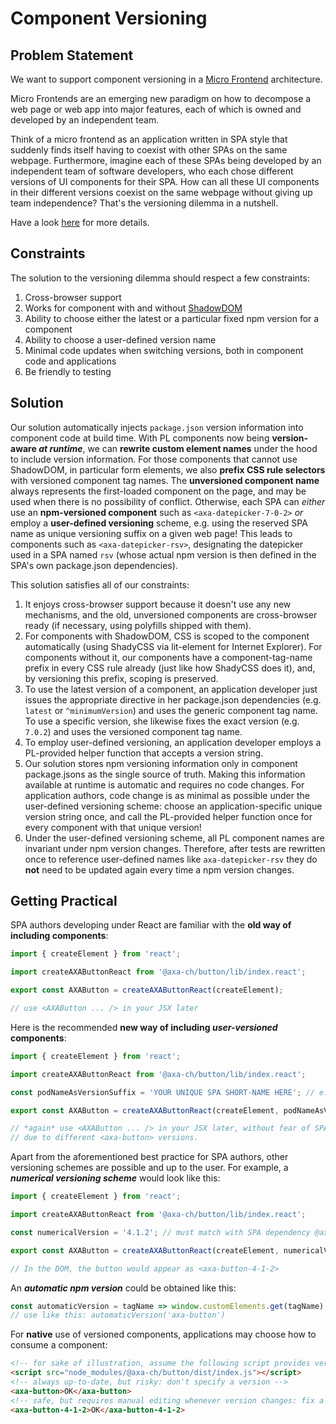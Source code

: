 Component Versioning
====================

## Problem Statement

We want to support component versioning in a [Micro Frontend](https://micro-frontends.org/) architecture.

Micro Frontends are an emerging new paradigm on how to decompose a web page or web app into major features, each of which is owned and developed by an independent team.

Think of a micro frontend as an application written in SPA style that suddenly finds itself having to coexist with other SPAs on the same webpage. Furthermore, imagine each of these SPAs being developed by an independent team of software developers, who each chose different versions of UI components for their SPA. How can all these UI components in their different versions coexist on the same webpage without giving up team independence? That's the versioning dilemma in a nutshell.

Have a look [here](https://github.com/axa-ch/midgard/blob/develop/DOCUMENTATION.md#pattern-library-versioning) for more details.

## Constraints

The solution to the versioning dilemma should respect a few constraints:

1. Cross-browser support
1. Works for component with and without [ShadowDOM](https://developer.mozilla.org/en-US/docs/Web/Web_Components/Using_shadow_DOM)
1. Ability to choose either the latest or a particular fixed npm version for a component
1. Ability to choose a user-defined version name
1. Minimal code updates when switching versions, both in component code and applications
1. Be friendly to testing

## Solution

Our solution automatically injects `package.json` version information into component code at build time. With PL components now being **version-aware _at runtime_**, we can **rewrite custom element names** under the hood to include version information. For those components that cannot use ShadowDOM, in particular form elements, we also **prefix CSS rule selectors** with versioned component tag names. The **unversioned component name**  always represents the first-loaded component on the page, and may be used when there is no possibility of conflict. Otherwise, each SPA can _either_ use an **npm-versioned component** such as `<axa-datepicker-7-0-2>` _or_ employ a **user-defined versioning** scheme, e.g. using the reserved SPA name as unique versioning suffix on a given web page! This leads to components such as `<axa-datepicker-rsv>`, designating the datepicker used in a SPA named `rsv` (whose actual npm version is then defined in the SPA's own package.json dependencies).

This solution satisfies all of our constraints:

1. It enjoys cross-browser support because it doesn't use any new mechanisms, and the old, unversioned components are cross-browser ready (if necessary, using polyfills shipped with them).
1. For components with ShadowDOM, CSS is scoped to the component automatically (using ShadyCSS via lit-element for Internet Explorer). For components without it, our components have a component-tag-name prefix in every CSS rule already (just like how ShadyCSS does it), and, by versioning this prefix, scoping is preserved.
1. To use the latest version of a component, an application developer just issues the appropriate directive in her package.json dependencies (e.g. `latest` or `^minimumVersion`) and uses the generic component tag name. To use a specific version, she likewise fixes the exact version (e.g. `7.0.2`) and uses the versioned component tag name.
1. To employ user-defined versioning, an application developer employs a PL-provided helper function that accepts a version string.
1. Our solution stores npm versioning information only in component package.jsons as the single source of truth. Making this information available at runtime is automatic and requires no code changes. For application authors, code change is as minimal as possible under the user-defined versioning scheme: choose an application-specific unique version string once, and call the PL-provided helper function once for every component with that unique version!
1. Under the user-defined versioning scheme, all PL component names are invariant under npm version changes. Therefore, after tests are rewritten once to reference user-defined names like `axa-datepicker-rsv` they do **not** need to be updated again every time a npm version changes.

Getting Practical
-----------------

SPA authors developing under React are familiar with the **old way of including components**:
```js
import { createElement } from 'react';

import createAXAButtonReact from '@axa-ch/button/lib/index.react';

export const AXAButton = createAXAButtonReact(createElement);

// use <AXAButton ... /> in your JSX later
```

Here is the recommended **new way of including _user-versioned_ components**:
```js
import { createElement } from 'react';

import createAXAButtonReact from '@axa-ch/button/lib/index.react';

const podNameAsVersionSuffix = 'YOUR UNIQUE SPA SHORT-NAME HERE'; // e.g. 'rsv'

export const AXAButton = createAXAButtonReact(createElement, podNameAsVersionSuffix);

// *again* use <AXAButton ... /> in your JSX later, without fear of SPA-to-SPA conflicts
// due to different <axa-button> versions.
```

Apart from the aforementioned best practice for SPA authors, other versioning schemes are
possible and up to the user. For example, a ***numerical versioning scheme*** would look like this:
```js
import { createElement } from 'react';

import createAXAButtonReact from '@axa-ch/button/lib/index.react';

const numericalVersion = '4.1.2'; // must match with SPA dependency @axa-ch/button's version

export const AXAButton = createAXAButtonReact(createElement, numericalVersion);

// In the DOM, the button would appear as <axa-button-4-1-2>
```

An ***automatic _npm_ version*** could be obtained like this:
```js
const automaticVersion = tagName => window.customElements.get(tagName).versions[tagName];
// use like this: automaticVersion('axa-button')
```

For **native** use of versioned components, applications may choose how to consume a component:
```html
<!-- for sake of illustration, assume the following script provides version 4.1.2 of axa-button -->
<script src="node_modules/@axa-ch/button/dist/index.js"></script>
<!-- always up-to-date, but risky: don't specify a version -->
<axa-button>OK</axa-button>
<!-- safe, but requires manual editing whenever version changes: fix a particular npm version -->
<axa-button-4-1-2>OK</axa-button-4-1-2>
```
